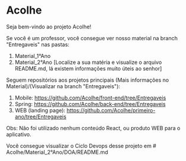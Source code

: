 # Acolhe

Seja bem-vindo ao projeto Acolhe!

Se você é um professor, você consegue ver nosso material na branch "Entregaveis" nas pastas:
1. Material_1°Ano
2. Material_2°Ano
[Localize a sua matéria e visualize o arquivo README.md, lá existem informações muito úteis ao senhor]

Seguem repositórios aos projetos principais (Mais informações no Material)/(Visualizar na branch "Entregaveis"):
1. Mobile: https://github.com/Acolhe/front-end/tree/Entregaveis
2. Spring: https://github.com/Acolhe/back-end/tree/Entregaveis
3. WEB (landing page): https://github.com/Acolhe/primeiro-ano/tree/Entregaveis

Obs: Não foi utilizado nenhum conteúdo React, ou produto WEB para o aplicativo.

Você consegue visualizar o Ciclo Devops desse projeto em # Acolhe/Material_2°Ano/DOA/README.md